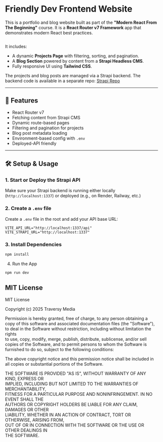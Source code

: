 # Friendly Dev Frontend Website

This is a portfolio and blog website built as part of the **"Modern React From The Beginning"** course. It is a **React Router v7 Framework** app that demonstrates modern React best practices.

<img src='/public/images/screen.png' alt='' />

It includes:

- A dynamic **Projects Page** with filtering, sorting, and pagination.
- A **Blog Section** powered by content from a **Strapi Headless CMS**.
- Fully responsive UI using **Tailwind CSS**.

The projects and blog posts are managed via a Strapi backend. The backend code is available in a separate repo: [Strapi Repo](https://github.com/bradtraversy/friendly-dev-backend)

---

## 🚀 Features

- React Router v7
- Fetching content from Strapi CMS
- Dynamic route-based pages
- Filtering and pagination for projects
- Blog post metadata loading
- Environment-based config with `.env`
- Deployed-API friendly

---

## 🛠️ Setup & Usage

### 1. Start or Deploy the Strapi API

Make sure your Strapi backend is running either locally (`http://localhost:1337`) or deployed (e.g., on Render, Railway, etc.)

### 2. Create a `.env` file

Create a `.env` file in the root and add your API base URL:

```
VITE_API_URL="http://localhost:1337/api"
VITE_STRAPI_URL="http://localhost:1337"
```

### 3. Install Dependencies

```bash
npm install
```

4. Run the App

```bash
npm run dev
```

## MIT License

MIT License

Copyright (c) 2025 Traversy Media

Permission is hereby granted, free of charge, to any person obtaining a copy
of this software and associated documentation files (the "Software"), to deal
in the Software without restriction, including without limitation the rights  
to use, copy, modify, merge, publish, distribute, sublicense, and/or sell  
copies of the Software, and to permit persons to whom the Software is  
furnished to do so, subject to the following conditions:

The above copyright notice and this permission notice shall be included in  
all copies or substantial portions of the Software.

THE SOFTWARE IS PROVIDED "AS IS", WITHOUT WARRANTY OF ANY KIND, EXPRESS OR  
IMPLIED, INCLUDING BUT NOT LIMITED TO THE WARRANTIES OF MERCHANTABILITY,  
FITNESS FOR A PARTICULAR PURPOSE AND NONINFRINGEMENT. IN NO EVENT SHALL THE  
AUTHORS OR COPYRIGHT HOLDERS BE LIABLE FOR ANY CLAIM, DAMAGES OR OTHER  
LIABILITY, WHETHER IN AN ACTION OF CONTRACT, TORT OR OTHERWISE, ARISING FROM,  
OUT OF OR IN CONNECTION WITH THE SOFTWARE OR THE USE OR OTHER DEALINGS IN  
THE SOFTWARE.
